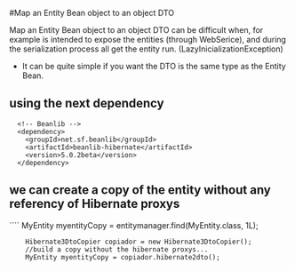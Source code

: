 #Map an Entity Bean object to an object DTO

Map an Entity Bean object to an object DTO can be difficult when, for example is intended to expose the entities (through WebSerice), and during the serialization process all get the entity run. (LazyInicializationException)


- It can be quite simple if you want the DTO is the same type as the Entity Bean.

## using the next dependency
```
  <!-- Beanlib -->
  <dependency>
  	<groupId>net.sf.beanlib</groupId>
  	<artifactId>beanlib-hibernate</artifactId>
  	<version>5.0.2beta</version>
  </dependency>
  ```

## we can create a copy of the entity without any referency of Hibernate proxys
´´´´
    MyEntity myentityCopy = entitymanager.find(MyEntity.class, 1L);

		Hibernate3DtoCopier copiador = new Hibernate3DtoCopier();
		//build a copy without the hibernate proxys...
		MyEntity myentityCopy = copiador.hibernate2dto();
```
	
